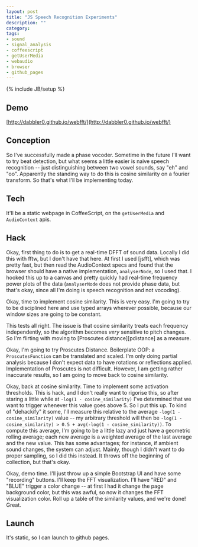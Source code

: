 ```yaml
---
layout: post
title: "JS Speech Recognition Experiments"
description: ""
category: 
tags:
- sound
- signal_analysis
- coffeescript
- getUserMedia
- webaudio
- browser
- github_pages
---
```

{% include JB/setup %}

## Demo
[http://dabbler0.github.io/webfft/](http://dabbler0.github.io/webfft/)

## Conception
So I've successfully made a phase vocoder. Sometime in the future I'll want to try beat detection, but what seems a little easier is naive speech recognition -- just distinguishing between two vowel sounds, say "eh" and "oo". Apparently the standing way to do this is cosine similarity on a fourier transform. So that's what I'll be implementing today.
<!--more-->

## Tech
It'll be a static webpage in CoffeeScript, on the `getUserMedia` and `AudioContext` apis.

## Hack
Okay, first thing to do is to get a real-time DFFT of sound data. Locally I did this with fftw, but I don't have that here. At first I used [jsfft], which was pretty fast, but then read the AudioContext specs and found that the browser should have a native implementation, `analyserNode`, so I used that. I hooked this up to a canvas and pretty quickly had real-time frequency power plots of the data (`analyserNode` does not provide phase data, but that's okay, since all I'm doing is speech recognition and not vocoding).

Okay, time to implement cosine similarity. This is very easy. I'm going to try to be disciplined here and use typed arrays wherever possible, because our window sizes are going to be constant.

This tests all right. The issue is that cosine similarity treats each frequency independently, so the algorithm becomes _very_ sensitive to pitch changes. So I'm flirting with moving to [Proscutes distance][pdistance] as a measure.

Okay, I'm going to try Proscutes Distance. Boilerplate OOP: a `ProscutesFunction` can be translated and scaled. I'm only doing partial analysis because I don't expect data to have rotations or reflections applied. Implementation of Proscutes is not difficult. However, I am getting rather inaccurate results, so I am going to move back to cosine similarity.

Okay, back at cosine similarity. Time to implement some activation thresholds. This is hack, and I don't really want to rigorise this, so after staring a little while at `-log(1 - cosine_similarity)` I've determined that we want to trigger whenever this value goes above 5. So I put this up. To kind of "dehackify" it some, I'll measure this relative to the average `-log(1 - cosine_similarity)` value -- my arbitrary threshold will then be `-log(1 - cosine_similarity) > 0.5 + avg(-log(1 - cosine_similarity))`. To compute this average, I'm going to be a little lazy and just have a geometric rolling average; each new average is a weighted average of the last average and the new value. This has some advantages; for instance, if ambient sound changes, the system can adjust. Mainly, though I didn't want to do proper sampling, so I did this instead. It throws off the beginning of collection, but that's okay.

Okay, demo time. I'll just throw up a simple Bootstrap UI and have some "recording" buttons. I'll keep the FFT visualization. I'll have "RED" and "BLUE" trigger a color change -- at first I had it change the page background color, but this was awful, so now it changes the FFT visualization color. Roll up a table of the similarity values, and we're done! Great.

## Launch
It's static, so I can launch to github pages.
